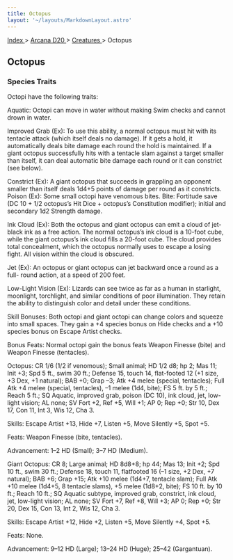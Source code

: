 ```yaml
---
title: Octopus
layout: '~/layouts/MarkdownLayout.astro'
---
```


[ Index ](/) > [ Arcana D20 ](/arcana.d20.srd) > [ Creatures ](/arcana.d20.srd/creatures) > Octopus

##  Octopus

###  Species Traits

Octopi have the following traits:

Aquatic: Octopi can move in water without making Swim checks and cannot drown
in water.

Improved Grab (Ex): To use this ability, a normal octopus must hit with its
tentacle attack (which itself deals no damage). If it gets a hold, it
automatically deals bite damage each round the hold is maintained. If a giant
octopus successfully hits with a tentacle slam against a target smaller than
itself, it can deal automatic bite damage each round or it can constrict (see
below).

Constrict (Ex): A giant octopus that succeeds in grappling an opponent smaller
than itself deals 1d4+5 points of damage per round as it constricts. Poison
(Ex): Some small octopi have venomous bites. Bite: Fortitude save (DC 10 + 1/2
octopus’s Hit Dice + octopus’s Constitution modifier); initial and secondary
1d2 Strength damage.

Ink Cloud (Ex): Both the octopus and giant octopus can emit a cloud of jet-
black ink as a free action. The normal octopus’s ink cloud is a 10-foot cube,
while the giant octopus’s ink cloud fills a 20-foot cube. The cloud provides
total concealment, which the octopus normally uses to escape a losing fight.
All vision within the cloud is obscured.

Jet (Ex): An octopus or giant octopus can jet backward once a round as a full-
round action, at a speed of 200 feet.

Low-Light Vision (Ex): Lizards can see twice as far as a human in starlight,
moonlight, torchlight, and similar conditions of poor illumination. They
retain the ability to distinguish color and detail under these conditions.

Skill Bonuses: Both octopi and giant octopi can change colors and squeeze into
small spaces. They gain a +4 species bonus on Hide checks and a +10 species
bonus on Escape Artist checks.

Bonus Feats: Normal octopi gain the bonus feats Weapon Finesse (bite) and
Weapon Finesse (tentacles).

Octopus: CR 1/6 (1/2 if venomous); Small animal; HD 1/2 d8; hp 2; Mas 11; Init
+3; Spd 5 ft., swim 30 ft.; Defense 15, touch 14, flat-footed 12 (+1 size, +3
Dex, +1 natural); BAB +0; Grap –3; Atk +4 melee (special, tentacles); Full Atk
+4 melee (special, tentacles), –1 melee (1d4, bite); FS 5 ft. by 5 ft.; Reach
5 ft.; SQ Aquatic, improved grab, poison (DC 10), ink cloud, jet, low-light
vision; AL none; SV Fort +2, Ref +5, Will +1; AP 0; Rep +0; Str 10, Dex 17,
Con 11, Int 3, Wis 12, Cha 3.

Skills: Escape Artist +13, Hide +7, Listen +5, Move Silently +5, Spot +5.

Feats: Weapon Finesse (bite, tentacles).

Advancement: 1–2 HD (Small); 3–7 HD (Medium).

Giant Octopus: CR 8; Large animal; HD 8d8+8; hp 44; Mas 13; Init +2; Spd 10
ft., swim 30 ft.; Defense 18, touch 11, flatfooted 16 (–1 size, +2 Dex, +7
natural); BAB +6; Grap +15; Atk +10 melee (1d4+7, tentacle slam); Full Atk +10
melee (1d4+5, 8 tentacle slams), +5 melee (1d8+2, bite); FS 10 ft. by 10 ft.;
Reach 10 ft.; SQ Aquatic subtype, improved grab, constrict, ink cloud, jet,
low-light vision; AL none; SV Fort +7, Ref +8, Will +3; AP 0; Rep +0; Str 20,
Dex 15, Con 13, Int 2, Wis 12, Cha 3.

Skills: Escape Artist +12, Hide +2, Listen +5, Move Silently +4, Spot +5.

Feats: None.

Advancement: 9–12 HD (Large); 13–24 HD (Huge); 25–42 (Gargantuan).


